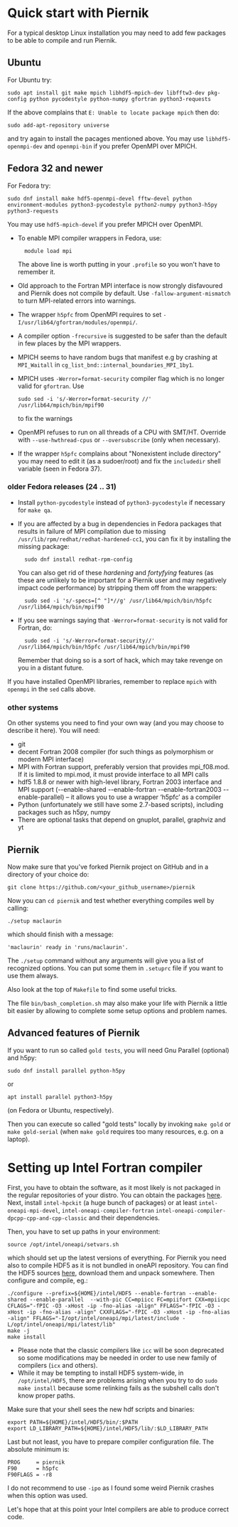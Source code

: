 # Quick start with Piernik

For a typical desktop Linux installation you may need to add few packages to be able to compile and run Piernik.

## Ubuntu

For Ubuntu try:

    sudo apt install git make mpich libhdf5-mpich-dev libfftw3-dev pkg-config python pycodestyle python-numpy gfortran python3-requests

If the above complains that `E: Unable to locate package mpich` then do:

    sudo add-apt-repository universe

and try again to install the pacages mentioned above. You may use `libhdf5-openmpi-dev` and `openmpi-bin` if you prefer OpenMPI over MPICH.

## Fedora 32 and newer

For Fedora try:

    sudo dnf install make hdf5-openmpi-devel fftw-devel python environment-modules python3-pycodestyle python2-numpy python3-h5py python3-requests

You may use `hdf5-mpich-devel` if you prefer MPICH over OpenMPI.

* To enable MPI compiler wrappers in Fedora, use:

        module load mpi

    The above line is worth putting in your `.profile` so you won't have to remember it.

* Old approach to the Fortran MPI interface is now strongly disfavoured and Piernik does not compile by default. Use `-fallow-argument-mismatch` to turn MPI-related errors into warnings.
* The wrapper `h5pfc` from OpenMPI requires to set `-I/usr/lib64/gfortran/modules/openmpi/`.
* A compiler option `-frecursive` is suggested to be safer than the default in few places by the MPI wrappers.
* MPICH seems to have random bugs that manifest e.g by crashing at `MPI_Waitall` in `cg_list_bnd::internal_boundaries_MPI_1by1`.
* MPICH uses `-Werror=format-security` compiler flag which is no longer valid for `gfortran`. Use

      sudo sed -i 's/-Werror=format-security //' /usr/lib64/mpich/bin/mpif90

  to fix the warnings

* OpenMPI refuses to run on all threads of a CPU with SMT/HT. Override with `--use-hwthread-cpus` or `--oversubscribe` (only when necessary).
* If the wrapper `h5pfc` complains about "Nonexistent include directory" you may need to edit it (as a sudoer/root) and fix the `includedir` shell variable (seen in Fedora 37).

### older Fedora releases (24 .. 31)

* Install `python-pycodestyle` instead of `python3-pycodestyle` if necessary for `make qa`.
* If you are affected by a bug in dependencies in Fedora packages that results in failure of MPI compilation due to missing `/usr/lib/rpm/redhat/redhat-hardened-cc1`, you can fix it by installing the missing package:

        sudo dnf install redhat-rpm-config

    You can also get rid of these *hardening* and *fortyfying* features (as these are unlikely to be important for a Piernik user and may negatively impact code performance) by stripping them off from the wrappers:

        sudo sed -i 's/-specs=[^ "]*//g' /usr/lib64/mpich/bin/h5pfc /usr/lib64/mpich/bin/mpif90

* If you see warnings saying that `-Werror=format-security` is not valid for Fortran, do:

        sudo sed -i 's/-Werror=format-security//' /usr/lib64/mpich/bin/h5pfc /usr/lib64/mpich/bin/mpif90

    Remember that doing so is a sort of hack, which may take revenge on you in a distant future.

If you have installed OpenMPI libraries, remember to replace `mpich` with `openmpi` in the `sed` calls above.

### other systems

On other systems you need to find your own way (and you may choose to describe it here). You will need:

* git
* decent Fortran 2008 compiler (for such things as polymorphism or modern MPI interface)
* MPI with Fortran support, preferably version that provides mpi_f08.mod. If it is limited to mpi.mod, it must provide interface to all MPI calls
* hdf5 1.8.8 or newer with high-level library, Fortran 2003 interface and MPI support (--enable-shared --enable-fortran --enable-fortran2003 --enable-parallel) – it allows you to use a wrapper ‘h5pfc’ as a compiler
* Python (unfortunately we still have some 2.7-based scripts), including packages such as h5py, numpy
* There are optional tasks that depend on gnuplot, parallel, graphviz and yt

## Piernik

Now make sure that you've forked Piernik project on GitHub and in a directory of your choice do:

    git clone https://github.com/<your_github_username>/piernik

Now you can `cd piernik` and test whether everything compiles well by calling:

    ./setup maclaurin

which should finish with a message:

    'maclaurin' ready in 'runs/maclaurin'.

The `./setup` command without any arguments will give you a list of recognized options. You can put some them in `.setuprc` file if you want to use them always.

Also look at the top of `Makefile` to find some useful tricks.

The file `bin/bash_completion.sh` may also make your life with Piernik a little bit easier by allowing to complete some setup options and problem names.

## Advanced features of Piernik

If you want to run so called `gold tests`, you will need Gnu Parallel (optional) and h5py:

    sudo dnf install parallel python-h5py

or

    apt install parallel python3-h5py

(on Fedora or Ubuntu, respectively).

Then you can execute so called "gold tests" locally by invoking `make gold`
or `make gold-serial` (when `make gold` requires too many resources, e.g. on
a laptop).

# Setting up Intel Fortran compiler

First, you have to obtain the software, as it most likely is not packaged in the regular repositories of your distro. You can obtain the packages [here](https://www.intel.com/content/www/us/en/developer/tools/oneapi/hpc-toolkit-download.html). Next, install `intel-hpckit` (a huge bunch of packages) or at least `intel-oneapi-mpi-devel`, `intel-oneapi-compiler-fortran` `intel-oneapi-compiler-dpcpp-cpp-and-cpp-classic` and their dependencies.

Then, you have to set up paths in your environment:

    source /opt/intel/oneapi/setvars.sh

which should set up the latest versions of everything. For Piernik you need also to compile HDF5 as it is not bundled in oneAPI repository. You can find the HDF5 sources [here](https://www.hdfgroup.org/downloads/hdf5/source-code/), download them and unpack somewhere. Then configure and compile, eg.:

    ./configure --prefix=${HOME}/intel/HDF5 --enable-fortran --enable-shared --enable-parallel  --with-pic CC=mpiicc FC=mpiifort CXX=mpiicpc CFLAGS="-fPIC -O3 -xHost -ip -fno-alias -align" FFLAGS="-fPIC -O3 -xHost -ip -fno-alias -align" CXXFLAGS="-fPIC -O3 -xHost -ip -fno-alias -align" FFLAGS="-I/opt/intel/oneapi/mpi/latest/include -L/opt/intel/oneapi/mpi/latest/lib"
    make -j
    make install

* Please note that the classic compilers like `icc` will be soon deprecated so some modifications may be needed in order to use new family of compilers (`icx` and others).
* While it may be tempting to install HDF5 system-wide, in `/opt/intel/HDF5`, there are problems arising when you try to do `sudo make install` because some relinking fails as the subshell calls don't know proper paths.

Make sure that your shell sees the new hdf scripts and binaries:

    export PATH=${HOME}/intel/HDF5/bin/:$PATH
    export LD_LIBRARY_PATH=${HOME}/intel/HDF5/lib/:$LD_LIBRARY_PATH

Last but not least, you have to prepare compiler configuration file. The absolute minimum is:

    PROG     = piernik
    F90      = h5pfc
    F90FLAGS = -r8

I do not recommend to use `-ipo` as I found some weird Piernik crashes when this option was used.

Let's hope that at this point your Intel compilers are able to produce correct code.